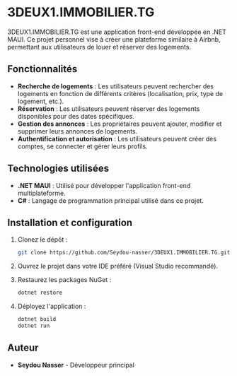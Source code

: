 
# 3DEUX1.IMMOBILIER.TG

3DEUX1.IMMOBILIER.TG est une application front-end développée en .NET MAUI. Ce projet personnel vise à créer une plateforme similaire à Airbnb, permettant aux utilisateurs de louer et réserver des logements.

## Fonctionnalités

- **Recherche de logements** : Les utilisateurs peuvent rechercher des logements en fonction de différents critères (localisation, prix, type de logement, etc.).
- **Réservation** : Les utilisateurs peuvent réserver des logements disponibles pour des dates spécifiques.
- **Gestion des annonces** : Les propriétaires peuvent ajouter, modifier et supprimer leurs annonces de logements.
- **Authentification et autorisation** : Les utilisateurs peuvent créer des comptes, se connecter et gérer leurs profils.

## Technologies utilisées

- **.NET MAUI** : Utilisé pour développer l'application front-end multiplateforme.
- **C#** : Langage de programmation principal utilisé dans ce projet.

## Installation et configuration

1. Clonez le dépôt :
   ```sh
   git clone https://github.com/Seydou-nasser/3DEUX1.IMMOBILIER.TG.git
   ```

2. Ouvrez le projet dans votre IDE préféré (Visual Studio recommandé).

3. Restaurez les packages NuGet :
   ```sh
   dotnet restore
   ```

4. Déployez l'application :
   ```sh
   dotnet build
   dotnet run
   ```

## Auteur

- **Seydou Nasser** - Développeur principal

